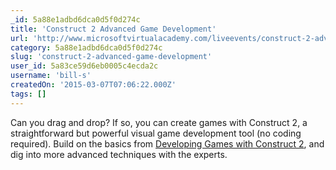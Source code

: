 ```yaml
---
_id: 5a88e1adbd6dca0d5f0d274c
title: 'Construct 2 Advanced Game Development'
url: 'http://www.microsoftvirtualacademy.com/liveevents/construct-2-advanced-game-development'
category: 5a88e1adbd6dca0d5f0d274c
slug: 'construct-2-advanced-game-development'
user_id: 5a83ce59d6eb0005c4ecda2c
username: 'bill-s'
createdOn: '2015-03-07T07:06:22.000Z'
tags: []
---
```


Can you drag and drop? If so, you can create games with Construct 2, a straightforward but powerful visual game development tool (no coding required). Build on the basics from <a href="http://www.microsoftvirtualacademy.com/training-courses/developing-games-with-construct-2">Developing Games with Construct 2</a>, and dig into more advanced techniques with the experts.
